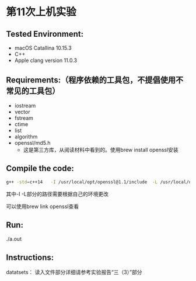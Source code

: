 # 第11次上机实验



## Tested Environment:
- macOS Catallina 10.15.3
- C++ 
- Apple clang version 11.0.3

## Requirements:（程序依赖的工具包，不提倡使用不常见的工具包）
- iostream
- vector
- fstream
- ctime
- list
- algorithm
- openssl/md5.h
  - 这是第三方库，从阅读材料中看到的。使用brew install openssl安装


## Compile the code:
```bash
g++ -std=c++14   -I /usr/local/opt/openssl@1.1/include  -L /usr/local/opt/openssl@1.1/lib  main.cpp BloomFilter.hpp -lcrypto
```

其中-I -L部分的路径需要根据自己的环境更改

可以使用brew link openssl查看


## Run:
./a.out 


## Instructions:
 datatsets： 读入文件部分详细请参考实验报告“三（3）”部分  

